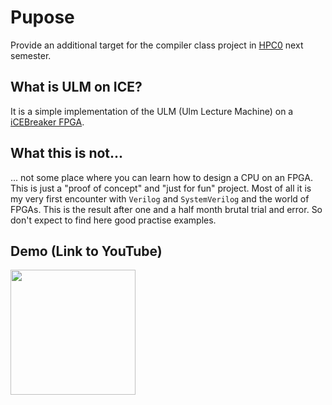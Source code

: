 # Pupose

Provide an additional target for the compiler class project in 
[HPC0](https://www.mathematik.uni-ulm.de/numerik/hpc/ss22/hpc0/index.html)
next semester.

## What is ULM on ICE?

It is a simple implementation of the ULM (Ulm Lecture Machine) on a
[iCEBreaker FPGA](https://1bitsquared.com/products/icebreaker).

## What this is not...

... not some place where you can learn how to design a CPU on an FPGA. This is
just a "proof of concept" and "just for fun" project. Most of all it is my very
first encounter with `Verilog` and `SystemVerilog` and the world of FPGAs. This
is the result after one and a half month brutal trial and error. So don't
expect to find here good practise examples. 

## Demo (Link to YouTube)

[<img src="https://github.com/michael-lehn/icebreaker-examples/blob/main/09_ulm_on_ice/demo.png" width="200">](https://youtu.be/jYW8OXb68nw)
